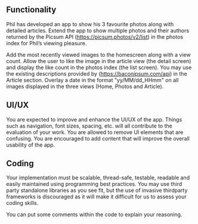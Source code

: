 
## Functionality

Phil has developed an app to show his 3 favourite photos along with detailed articles. Extend the app to show multiple photos and their authors returned by the Picsum API (https://picsum.photos/v2/list) in the photos index for Phil’s viewing pleasure. 

Add the most recently viewed images to the homescreen along with a view count. Allow the user to like the image in the article view (the detail screen) and display the like count in the photos index (the list screen). You may use the existing descriptions provided by (https://baconipsum.com/api) in the Article section. Overlay a date in the format "yy/MM/dd_HHmm" on all images displayed in the three views (Home, Photos and Article).

## UI/UX

You are expected to improve and enhance the UI/UX of the app. Things such as navigation, font sizes, spacing, etc. will all contribute to the evaluation of your work. You are allowed to remove UI elements that are confusing. You are encouraged to add content that will improve the overall usability of the app.

## Coding

Your implementation must be scalable, thread-safe, testable, readable and easily maintained using programming best practices. You may use third party standalone libraries as you see fit, but the use of invasive thirdparty frameworks is discouraged as it will make it difficult for us to assess your coding skills.

You can put some comments within the code to explain your reasoning.
